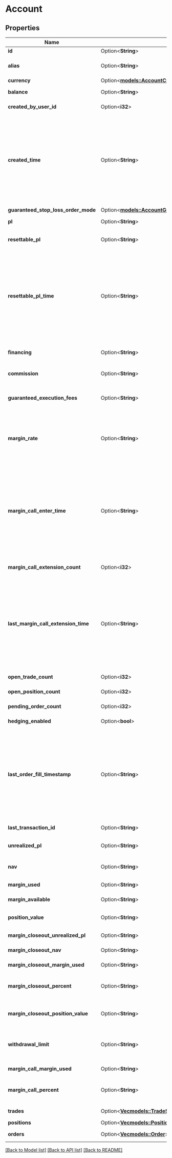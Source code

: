 # Account

## Properties

Name | Type | Description | Notes
------------ | ------------- | ------------- | -------------
**id** | Option<**String**> | The Account's identifier | [optional]
**alias** | Option<**String**> | Client-assigned alias for the Account. Only provided if the Account has an alias set | [optional]
**currency** | Option<[**models::AccountCurrency**](AccountCurrency.md)> |  | [optional]
**balance** | Option<**String**> | The current balance of the Account. | [optional]
**created_by_user_id** | Option<**i32**> | ID of the user that created the Account. | [optional]
**created_time** | Option<**String**> | A date and time value using either RFC3339 or UNIX time representation. The RFC 3339 representation is a string conforming to https://tools.ietf.org/rfc/rfc3339.txt. The Unix representation is a string representing the number of seconds since the Unix Epoch (January 1st, 1970 at UTC). The value is a fractional number, where the fractional part represents a fraction of a second (up to nine decimal places). | [optional]
**guaranteed_stop_loss_order_mode** | Option<[**models::AccountGuaranteedStopLossOrderMode**](AccountGuaranteedStopLossOrderMode.md)> |  | [optional]
**pl** | Option<**String**> | The total profit/loss realized over the lifetime of the Account. | [optional]
**resettable_pl** | Option<**String**> | The total realized profit/loss for the Account since it was last reset by the client. | [optional]
**resettable_pl_time** | Option<**String**> | A date and time value using either RFC3339 or UNIX time representation. The RFC 3339 representation is a string conforming to https://tools.ietf.org/rfc/rfc3339.txt. The Unix representation is a string representing the number of seconds since the Unix Epoch (January 1st, 1970 at UTC). The value is a fractional number, where the fractional part represents a fraction of a second (up to nine decimal places). | [optional]
**financing** | Option<**String**> | The total amount of financing paid/collected over the lifetime of the Account. | [optional]
**commission** | Option<**String**> | The total amount of commission paid over the lifetime of the Account. | [optional]
**guaranteed_execution_fees** | Option<**String**> | The total amount of fees charged over the lifetime of the Account for the execution of guaranteed Stop Loss Orders. | [optional]
**margin_rate** | Option<**String**> | Client-provided margin rate override for the Account. The effective margin rate of the Account is the lesser of this value and the OANDA margin rate for the Account's division. This value is only provided if a margin rate override exists for the Account. | [optional]
**margin_call_enter_time** | Option<**String**> | A date and time value using either RFC3339 or UNIX time representation. The RFC 3339 representation is a string conforming to https://tools.ietf.org/rfc/rfc3339.txt. The Unix representation is a string representing the number of seconds since the Unix Epoch (January 1st, 1970 at UTC). The value is a fractional number, where the fractional part represents a fraction of a second (up to nine decimal places). | [optional]
**margin_call_extension_count** | Option<**i32**> | The number of times that the Account's current margin call was extended. | [optional]
**last_margin_call_extension_time** | Option<**String**> | A date and time value using either RFC3339 or UNIX time representation. The RFC 3339 representation is a string conforming to https://tools.ietf.org/rfc/rfc3339.txt. The Unix representation is a string representing the number of seconds since the Unix Epoch (January 1st, 1970 at UTC). The value is a fractional number, where the fractional part represents a fraction of a second (up to nine decimal places). | [optional]
**open_trade_count** | Option<**i32**> | The number of Trades currently open in the Account. | [optional]
**open_position_count** | Option<**i32**> | The number of Positions currently open in the Account. | [optional]
**pending_order_count** | Option<**i32**> | The number of Orders currently pending in the Account. | [optional]
**hedging_enabled** | Option<**bool**> | Flag indicating that the Account has hedging enabled. | [optional]
**last_order_fill_timestamp** | Option<**String**> | A date and time value using either RFC3339 or UNIX time representation. The RFC 3339 representation is a string conforming to https://tools.ietf.org/rfc/rfc3339.txt. The Unix representation is a string representing the number of seconds since the Unix Epoch (January 1st, 1970 at UTC). The value is a fractional number, where the fractional part represents a fraction of a second (up to nine decimal places). | [optional]
**last_transaction_id** | Option<**String**> | The ID of the last Transaction created for the Account. | [optional]
**unrealized_pl** | Option<**String**> | The total unrealized profit/loss for all Trades currently open in the Account. | [optional]
**nav** | Option<**String**> | The net asset value of the Account. Equal to Account balance unrealizedPL. | [optional]
**margin_used** | Option<**String**> | Margin currently used for the Account. | [optional]
**margin_available** | Option<**String**> | Margin available for Account currency. | [optional]
**position_value** | Option<**String**> | The value of the Account's open positions represented in the Account's home currency. | [optional]
**margin_closeout_unrealized_pl** | Option<**String**> | The Account's margin closeout unrealized PL. | [optional]
**margin_closeout_nav** | Option<**String**> | The Account's margin closeout NAV. | [optional]
**margin_closeout_margin_used** | Option<**String**> | The Account's margin closeout margin used. | [optional]
**margin_closeout_percent** | Option<**String**> | The Account's margin closeout percentage. When this value is 1.0 or above the Account is in a margin closeout situation. | [optional]
**margin_closeout_position_value** | Option<**String**> | The value of the Account's open positions as used for margin closeout calculations represented in the Account's home currency. | [optional]
**withdrawal_limit** | Option<**String**> | The current WithdrawalLimit for the account which will be zero or a positive value indicating how much can be withdrawn from the account. | [optional]
**margin_call_margin_used** | Option<**String**> | The Account's margin call margin used. | [optional]
**margin_call_percent** | Option<**String**> | The Account's margin call percentage. When this value is 1.0 or above the Account is in a margin call situation. | [optional]
**trades** | Option<[**Vec<models::TradeSummary>**](TradeSummary.md)> | The details of the Trades currently open in the Account. | [optional]
**positions** | Option<[**Vec<models::Position>**](Position.md)> | The details all Account Positions. | [optional]
**orders** | Option<[**Vec<models::Order>**](Order.md)> | The details of the Orders currently pending in the Account. | [optional]

[[Back to Model list]](../README.md#documentation-for-models) [[Back to API list]](../README.md#documentation-for-api-endpoints) [[Back to README]](../README.md)


